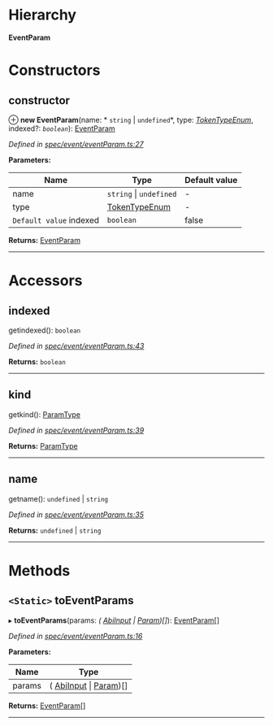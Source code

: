 

# Hierarchy

**EventParam**

# Constructors

<a id="constructor"></a>

##  constructor

⊕ **new EventParam**(name: * `string` &#124; `undefined`*, type: *[TokenTypeEnum](../modules/_types_.md#tokentypeenum)*, indexed?: *`boolean`*): [EventParam](_spec_event_eventparam_.eventparam.md)

*Defined in [spec/event/eventParam.ts:27](https://github.com/paritytech/js-libs/blob/9bb8d04/packages/abi/src/spec/event/eventParam.ts#L27)*

**Parameters:**

| Name | Type | Default value |
| ------ | ------ | ------ |
| name |  `string` &#124; `undefined`| - |
| type | [TokenTypeEnum](../modules/_types_.md#tokentypeenum) | - |
| `Default value` indexed | `boolean` | false |

**Returns:** [EventParam](_spec_event_eventparam_.eventparam.md)

___

# Accessors

<a id="indexed"></a>

##  indexed

getindexed(): `boolean`

*Defined in [spec/event/eventParam.ts:43](https://github.com/paritytech/js-libs/blob/9bb8d04/packages/abi/src/spec/event/eventParam.ts#L43)*

**Returns:** `boolean`

___
<a id="kind"></a>

##  kind

getkind(): [ParamType](_spec_paramtype_paramtype_.paramtype.md)

*Defined in [spec/event/eventParam.ts:39](https://github.com/paritytech/js-libs/blob/9bb8d04/packages/abi/src/spec/event/eventParam.ts#L39)*

**Returns:** [ParamType](_spec_paramtype_paramtype_.paramtype.md)

___
<a id="name"></a>

##  name

getname():  `undefined` &#124; `string`

*Defined in [spec/event/eventParam.ts:35](https://github.com/paritytech/js-libs/blob/9bb8d04/packages/abi/src/spec/event/eventParam.ts#L35)*

**Returns:**  `undefined` &#124; `string`

___

# Methods

<a id="toeventparams"></a>

## `<Static>` toEventParams

▸ **toEventParams**(params: *( [AbiInput](../interfaces/_types_.abiinput.md) &#124; [Param](_spec_param_.param.md))[]*): [EventParam](_spec_event_eventparam_.eventparam.md)[]

*Defined in [spec/event/eventParam.ts:16](https://github.com/paritytech/js-libs/blob/9bb8d04/packages/abi/src/spec/event/eventParam.ts#L16)*

**Parameters:**

| Name | Type |
| ------ | ------ |
| params | ( [AbiInput](../interfaces/_types_.abiinput.md) &#124; [Param](_spec_param_.param.md))[] |

**Returns:** [EventParam](_spec_event_eventparam_.eventparam.md)[]

___

